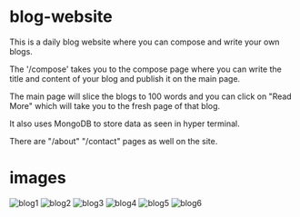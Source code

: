 # blog-website

This is a daily blog website where you can compose and write your own blogs.

The '/compose' takes you to the compose page where you can write the title and content of your blog and publish it on the main page.

The main page will slice the blogs to 100 words and you can click on "Read More" which will take you to the fresh page of that blog.

It also uses MongoDB to store data as seen in hyper terminal.

There are "/about" "/contact" pages as well on the site.

# images

![blog1](https://user-images.githubusercontent.com/75025079/156144087-73cb2133-e79a-48a0-928d-9d4d29d0b29e.JPG)
![blog2](https://user-images.githubusercontent.com/75025079/156144096-6fae5360-a0a4-47ea-9959-6e5d4748c6b3.JPG)
![blog3](https://user-images.githubusercontent.com/75025079/156144098-dd72f307-c861-4352-ba0e-ffe2069139ac.JPG)
![blog4](https://user-images.githubusercontent.com/75025079/156144107-f0fb2ebf-fb5d-4f8d-ae46-8a167d4dc42c.JPG)
![blog5](https://user-images.githubusercontent.com/75025079/156144110-bc8deff5-d2ef-4669-8533-4b2b9515f3f3.JPG)
![blog6](https://user-images.githubusercontent.com/75025079/156144113-c03d6dfb-55d8-4d9d-82bb-f1970b871546.JPG)
